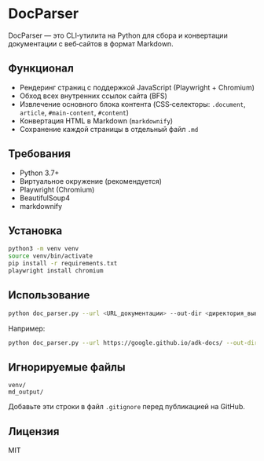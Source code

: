 # DocParser

DocParser — это CLI‑утилита на Python для сбора и конвертации документации с веб‑сайтов в формат Markdown.

## Функционал

- Рендеринг страниц с поддержкой JavaScript (Playwright + Chromium)
- Обход всех внутренних ссылок сайта (BFS)
- Извлечение основного блока контента (CSS‑селекторы: `.document`, `article`, `#main-content`, `#content`)
- Конвертация HTML в Markdown (`markdownify`)
- Сохранение каждой страницы в отдельный файл `.md`

## Требования

- Python 3.7+
- Виртуальное окружение (рекомендуется)
- Playwright (Chromium)
- BeautifulSoup4
- markdownify

## Установка

```bash
python3 -m venv venv
source venv/bin/activate
pip install -r requirements.txt
playwright install chromium
```

## Использование

```bash
python doc_parser.py --url <URL_документации> --out-dir <директория_вывода>
```

Например:

```bash
python doc_parser.py --url https://google.github.io/adk-docs/ --out-dir ./md_output
```

## Игнорируемые файлы

```gitignore
venv/
md_output/
```

Добавьте эти строки в файл `.gitignore` перед публикацией на GitHub.

## Лицензия

MIT
